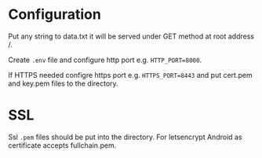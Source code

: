 # Configuration

Put any string to data.txt it will be served under GET method at root address /.

Create `.env` file and configure http port e.g. `HTTP_PORT=8000`.

If HTTPS needed configre https port  e.g. `HTTPS_PORT=8443` and put cert.pem and key.pem files to the directory.


# SSL
Ssl `.pem` files should be put into the directory. 
For letsencrypt Android as certificate accepts fullchain.pem.